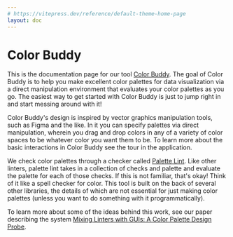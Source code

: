```yaml
---
# https://vitepress.dev/reference/default-theme-home-page
layout: doc
---
```


# Color Buddy

This is the documentation page for our tool [Color Buddy](https://color-buddy.netlify.app/). The goal of Color Buddy is to help you make excellent color palettes for data visualization via a direct manipulation environment that evaluates your color palettes as you go. The easiest way to get started with Color Buddy is just to jump right in and start messing around with it!

Color Buddy's design is inspired by vector graphics manipulation tools, such as Figma and the like. In it you can specify palettes via direct manipulation, wherein you drag and drop colors in any of a variety of color spaces to be whatever color you want them to be. To learn more about the basic interactions in Color Buddy see the tour in the application.

We check color palettes through a checker called [Palette Lint](./x/palette-lint.html). Like other linters, palette lint takes in a collection of checks and palette and evaluate the palette for each of those checks. If this is not familiar, that's okay! Think of it like a spell checker for color. This tool is built on the back of several other libraries, the details of which are not essential for just making color palettes (unless you want to do something with it programmatically).

To learn more about some of the ideas behind this work, see our paper describing the system [Mixing Linters with GUIs: A Color Palette Design Probe](https://arxiv.org/abs/2407.21285).
